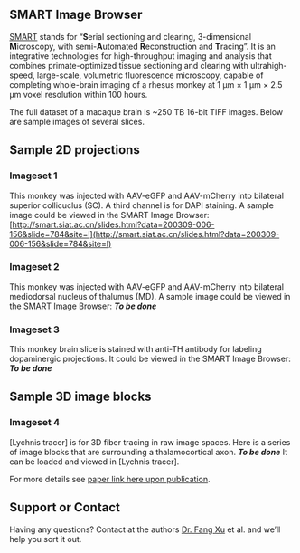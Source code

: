 ## SMART Image Browser

[SMART](https://www.biorxiv.org/content/10.1101/2020.09.25.313395v1) stands for “**S**erial sectioning and clearing, 3-dimensional **M**icroscopy, with semi-**A**utomated **R**econstruction and **T**racing”. It is an integrative technologies for high-throughput imaging and analysis that combines primate-optimized tissue sectioning and clearing with ultrahigh-speed, large-scale, volumetric fluorescence microscopy, capable of completing whole-brain imaging of a rhesus monkey at 1 µm × 1 µm × 2.5 µm voxel resolution within 100 hours.

The full dataset of a macaque brain is ~250 TB 16-bit TIFF images. Below are sample images of several slices.

## Sample 2D projections
### Imageset 1
This monkey was injected with AAV-eGFP and AAV-mCherry into bilateral superior collicuclus (SC). A third channel is for DAPI staining.
A sample image could be viewed in the SMART Image Browser:
[http://smart.siat.ac.cn/slides.html?data=200309-006-156&slide=784&site=l](http://smart.siat.ac.cn/slides.html?data=200309-006-156&slide=784&site=l)


### Imageset 2
This monkey was injected with AAV-eGFP and AAV-mCherry into bilateral mediodorsal nucleus of thalumus (MD).
A sample image could be viewed in the SMART Image Browser:
_**To be done**_


### Imageset 3
This monkey brain slice is stained with anti-TH antibody for labeling dopaminergic projections.
It could be viewed in the SMART Image Browser:
_**To be done**_

## Sample 3D image blocks
### Imageset 4
[Lychnis tracer] is for 3D fiber tracing in raw image spaces.
Here is a series of image blocks that are surrounding a thalamocortical axon.
_**To be done**_
It can be loaded and viewed in [Lychnis tracer].


For more details see [paper link here upon publication](https://www.biorxiv.org/content/10.1101/2020.09.25.313395v1).

## Support or Contact

Having any questions? Contact at the authors [Dr. Fang Xu](mailto:ustcxf@gmail.com) et al. and we’ll help you sort it out.
